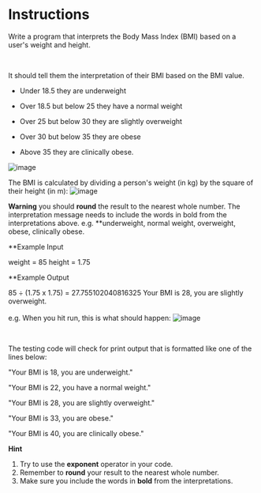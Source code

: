 # Instructions
 Write a program that interprets the Body Mass Index (BMI) based on a user's weight and height.

<br>

It should tell them the interpretation of their BMI based on the BMI value.



* Under 18.5 they are underweight

* Over 18.5 but below 25 they have a normal weight

* Over 25 but below 30 they are slightly overweight

* Over 30 but below 35 they are obese

* Above 35 they are clinically obese.


![image](https://user-images.githubusercontent.com/79807425/196415790-ca4e5baa-e95f-493b-ae19-77617c374c69.png)
<br>

The BMI is calculated by dividing a person's weight (in kg) by the square of their height (in m):
![image](https://user-images.githubusercontent.com/79807425/196416422-9b092873-1c67-4212-a594-5149b4fddf45.png)



**Warning** you should **round** the result to the nearest whole number. The interpretation message needs to include the words in bold from the interpretations above. e.g. **underweight, normal weight, overweight, obese, clinically obese.

**Example Input

weight = 85
height = 1.75


**Example Output

85 ÷ (1.75 x 1.75) = 27.755102040816325
Your BMI is 28, you are slightly overweight.
<br>
<br>
e.g. When you hit run, this is what should happen:
![image](https://user-images.githubusercontent.com/79807425/196416817-c4618b42-4937-4eae-9a66-5d7a5ad34dca.png)

<br>


The testing code will check for print output that is formatted like one of the lines below:

"Your BMI is 18, you are underweight."

"Your BMI is 22, you have a normal weight."

"Your BMI is 28, you are slightly overweight."

"Your BMI is 33, you are obese."

"Your BMI is 40, you are clinically obese."


**Hint**

1. Try to use the **exponent** operator in your code.
2. Remember to **round** your result to the nearest whole number.
3. Make sure you include the words in **bold** from the interpretations.
